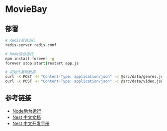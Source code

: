 # MovieBay

## 部署

``` sh
# Redis后台运行
redis-server redis.conf

# Node后台运行
npm install forever -g
forever stop|start|restart app.js

# 初始化基础数据
curl -X POST -H "Content-Type: application/json" -d @src/data/genres.json http://127.0.0.1:3000/dicts
curl -X POST -H "Content-Type: application/json" -d @src/data/video.json http://127.0.0.1:3000/videos
```

## 参考链接

- [Node后台运行](https://github.com/foreversd/forever)
- [Nest 中文文档](https://docs.nestjs.cn/)
- [Nest 中文开发手册](https://cloud.tencent.com/developer/doc/1281)
